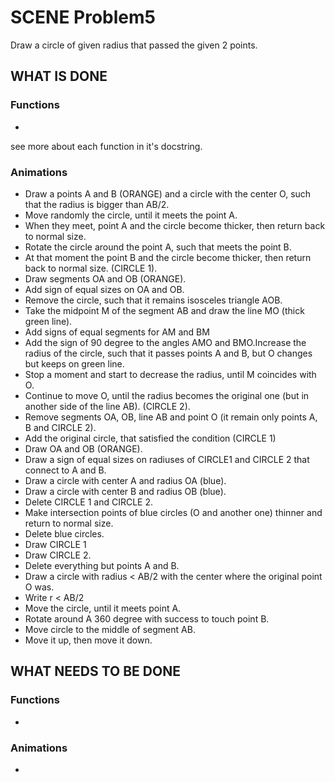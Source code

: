# SCENE Problem5
Draw a circle of given radius that passed the given 2 points.

## WHAT IS DONE

### Functions
- 
see more about each function in it's docstring.

### Animations
- Draw a points A and B (ORANGE) and a circle with the center O, such that the radius is bigger than AB/2.
- Move randomly the circle, until it meets the point A.
- When they meet, point A and the circle become thicker, then return back to normal size.
- Rotate the circle around the point A, such that meets the point B.
- At that moment the point B and the circle become thicker, then return back to normal size. (CIRCLE 1).
- Draw segments OA and OB (ORANGE). 
- Add sign of equal sizes on OA and OB.
- Remove the circle, such that it remains isosceles triangle AOB.
- Take the midpoint M of the segment AB and draw the line MO (thick green line).
- Add signs of equal segments for AM and BM
- Add the sign of 90 degree to the angles AMO and BMO.Increase the radius of the circle, such that it passes points A and B, but O changes but keeps on green line.
- Stop a moment and start to decrease the radius, until M coincides with O.
- Continue to move O, until the radius becomes the original one (but in another side of the line AB). (CIRCLE 2).
- Remove segments OA, OB, line AB and point O (it remain only points A, B and CIRCLE 2).
- Add the original circle, that satisfied the condition (CIRCLE 1)
- Draw OA and OB (ORANGE).
- Draw a sign of equal sizes on radiuses of CIRCLE1 and CIRCLE 2 that connect to A and B.
- Draw a circle with center A and radius OA (blue).
- Draw a circle with center B and radius OB (blue).
- Delete CIRCLE 1 and CIRCLE 2.
- Make intersection points of blue circles (O and another one) thinner and return to normal size.
- Delete blue circles.
- Draw CIRCLE 1
- Draw CIRCLE 2.
- Delete everything but points A and B.
- Draw a circle with radius < AB/2 with the center where the original point O was.
- Write r < AB/2
- Move the circle, until it meets point A.
- Rotate around A 360 degree with success to touch point B.
- Move circle to the middle of segment AB.
- Move it up, then move it down.

## WHAT NEEDS TO BE DONE

### Functions
- 

### Animations
- 
